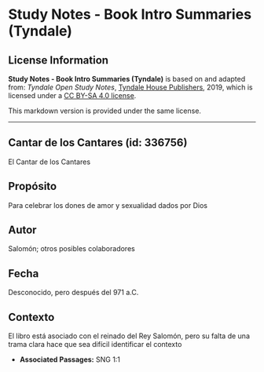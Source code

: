 # Study Notes - Book Intro Summaries (Tyndale)

## License Information

**Study Notes - Book Intro Summaries (Tyndale)** is based on and adapted from: _Tyndale Open Study Notes_, [Tyndale House Publishers](https://tyndaleopenresources.com/), 2019, which is licensed under a [CC BY-SA 4.0 license](https://creativecommons.org/licenses/by-sa/4.0/legalcode.en).

This markdown version is provided under the same license.



--------------------------------

## Cantar de los Cantares (id: 336756)

El Cantar de los Cantares

Propósito
---------

Para celebrar los dones de amor y sexualidad dados por Dios

Autor
-----

Salomón; otros posibles colaboradores

Fecha
-----

Desconocido, pero después del 971 a.C.

Contexto
--------

El libro está asociado con el reinado del Rey Salomón, pero su falta de una trama clara hace que sea difícil identificar el contexto

* **Associated Passages:** SNG 1:1


